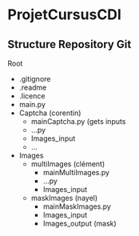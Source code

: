 # ProjetCursusCDI

## Structure Repository Git
Root
  - .gitignore
  - .readme
  - .licence
  - main.py
- Captcha (corentin)
  - mainCaptcha.py (gets inputs
  - …py
  - Images_input
  - …
- Images
  - multiImages (clément)
    - mainMultiImages.py
    - …py
    - Images_input
  - maskImages (nayel)
    - mainMaskImages.py
    - Images_input
    - Images_output (mask)

